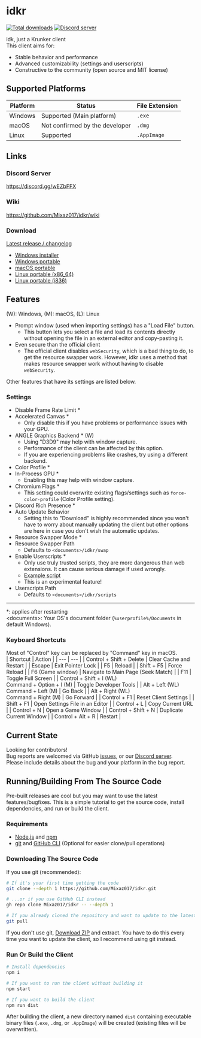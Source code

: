 # idkr
[![Total downloads](https://img.shields.io/github/downloads/mixaz017/idkr/total)](https://github.com/Mixaz017/idkr/releases)
[![Discord server](https://discord.com/api/guilds/697366856914173994/widget.png)](https://discord.gg/wEZbFFX)

idk, just a Krunker client  
This client aims for:
- Stable behavior and performance
- Advanced customizability (settings and userscripts)
- Constructive to the community (open source and MIT license)

## Supported Platforms
| Platform | Status | File Extension |
|-|-|-|
| Windows | Supported (Main platform) | `.exe` |
| macOS | Not confirmed by the developer | `.dmg` |
| Linux | Supported | `.AppImage` |

## Links
### Discord Server
https://discord.gg/wEZbFFX

### Wiki
https://github.com/Mixaz017/idkr/wiki

### Download
[Latest release / changelog](https://github.com/Mixaz017/idkr/releases/latest)
- [Windows installer](https://github.com/Mixaz017/idkr/releases/latest/download/idkr-setup-win.exe)
- [Windows portable](https://github.com/Mixaz017/idkr/releases/latest/download/idkr-portable-win.exe)
- [macOS portable](https://github.com/Mixaz017/idkr/releases/latest/download/idkr-portable-mac.dmg)
- [Linux portable (x86_64)](https://github.com/Mixaz017/idkr/releases/latest/download/idkr-portable-linux-x86_64.AppImage)
- [Linux portable (i836)](https://github.com/Mixaz017/idkr/releases/latest/download/idkr-portable-linux-i386.AppImage)

## Features
(W): Windows, (M): macOS, (L): Linux  

- Prompt window (used when importing settings) has a "Load File" button.
	- This button lets you select a file and load its contents directly without opening the file in an external editor and copy-pasting it.
- Even secure than the official client
	- The official client disables `webSecurity`, which is a bad thing to do, to get the resource swapper work. However, idkr uses a method that makes resource swapper work without having to disable `webSecurity`.

Other features that have its settings are listed below.

### Settings
- Disable Frame Rate Limit *
- Accelerated Canvas *
	- Only disable this if you have problems or performance issues with your GPU.
- ANGLE Graphics Backend * (W)
	- Using "D3D9" may help with window capture.
	- Performance of the client can be affected by this option.
	- If you are experiencing problems like crashes, try using a different backend.
- Color Profile *
- In-Process GPU *
	- Enabling this may help with window capture.
- Chromium Flags *
	- This setting could overwrite existing flags/settings such as `force-color-profile` (Color Profile setting).
- Discord Rich Presence *
- Auto Update Behavior
	- Setting this to "Download" is highly recommended since you won't have to worry about manually updating the client but other options are here in case you don't wish the automatic updates.
- Resource Swapper Mode *
- Resource Swapper Path
	- Defaults to `<documents>/idkr/swap`
- Enable Userscripts *
	- Only use truly trusted scripts, they are more dangerous than web extensions. It can cause serious damage if used wrongly.
	- [Example script](https://gist.github.com/Mixaz017/bb6d334c4718a4c4bb626380d3844bc8)
	- This is an experimental feature!
- Userscripts Path
	- Defaults to `<documents>/idkr/scripts`
___
*: applies after restarting  
\<documents>: Your OS's document folder (`%userprofile%/Documents` in default Windows).

### Keyboard Shortcuts
Most of "Control" key can be replaced by "Command" key in macOS.  
| Shortcut | Action |
| --- | --- |
| Control + Shift + Delete | Clear Cache and Restart |
| Escape | Exit Pointer Lock |
| F5 | Reload |
| Shift + F5 | Force Reload |
| F6 (Game window) | Navigate to Main Page (Seek Match) |
| F11 | Toggle Full Screen |
| Control + Shift + I (WL)<br>Command + Option + I (M) | Toggle Developer Tools |
| Alt + Left (WL)<br>Command + Left (M) | Go Back |
| Alt + Right (WL)<br>Command + Right (M) | Go Forward |
| Control + F1 | Reset Client Settings |
| Shift + F1 | Open Settings File in an Editor |
| Control + L | Copy Current URL |
| Control + N | Open a Game Window |
| Control + Shift + N | Duplicate Current Window |
| Control + Alt + R | Restart |

## Current State
Looking for contributors!  
Bug reports are welcomed via GitHub [issues](https://github.com/Mixaz017/idkr/issues), or our [Discord server](https://discord.gg/wEZbFFX).  
Please include details about the bug and your platform in the bug report.

## Running/Building From The Source Code
Pre-built releases are cool but you may want to use the latest features/bugfixes.
This is a simple tutorial to get the source code, install dependencies, and run or build the client.  

### Requirements
- [Node.js](https://nodejs.org/en/download/) and [npm](https://www.npmjs.com/get-npm)
- [git](https://git-scm.com/downloads) and [GitHub CLI](https://cli.github.com/) (Optional for easier clone/pull operations)

### Downloading The Source Code
If you use git (recommended):
```sh
# If it's your first time getting the code
git clone --depth 1 https://github.com/Mixaz017/idkr.git

# ...or if you use GitHub CLI instead
gh repo clone Mixaz017/idkr -- --depth 1

# If you already cloned the repository and want to update to the latest commit
git pull
```
If you don't use git, [Download ZIP](https://github.com/Mixaz017/idkr/archive/master.zip) and extract. You have to do this every time you want to update the client, so I recommend using git instead.

### Run Or Build the Client
```sh
# Install dependencies
npm i

# If you want to run the client without building it
npm start

# If you want to build the client
npm run dist
```
After building the client, a new directory named `dist` containing executable binary files (`.exe`, `.dmg`, or `.AppImage`) will be created (existing files will be overwritten).